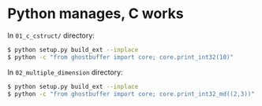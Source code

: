 # Python manages, C works

In `01_c_cstruct/` directory:

```bash
$ python setup.py build_ext --inplace
$ python -c "from ghostbuffer import core; core.print_int32(10)"
```

In `02_multiple_dimension` directory:

```bash
$ python setup.py build_ext --inplace
$ python -c "from ghostbuffer import core; core.print_int32_md((2,3))"
```
